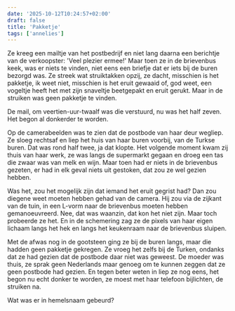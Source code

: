```yaml
---
date: '2025-10-12T10:24:57+02:00'
draft: false
title: 'Pakketje'
tags: ['annelies']
---
```


Ze kreeg een mailtje van het postbedrijf en niet lang daarna een berichtje van de verkoopster: 'Veel plezier ermee!' Maar toen ze in de brievenbus keek, was er niets te vinden, niet eens een briefje dat er iets bij de buren bezorgd was. Ze streek wat struiktakken opzij, ze dacht, misschien is het pakketje, ik weet niet, misschien is het eruit gewaaid of, god weet, een vogeltje heeft het met zijn snaveltje beetgepakt en eruit gerukt. Maar in de struiken was geen pakketje te vinden.

De mail, om veertien-uur-twaalf was die verstuurd, nu was het half zeven. Het begon al donkerder te worden.

Op de camerabeelden was te zien dat de postbode van haar deur wegliep. Ze sloeg rechtsaf en liep het huis van haar buren voorbij, van de Turkse buren. Dat was rond half twee, ja dat klopte. Het volgende moment kwam zij thuis van haar werk, ze was langs de supermarkt gegaan en droeg een tas die zwaar was van melk en wijn. Maar toen had er niets in de brievenbus gezeten, er had in elk geval niets uit gestoken, dat zou ze wel gezien hebben.

Was het, zou het mogelijk zijn dat iemand het eruit gegrist had? Dan zou diegene weet moeten hebben gehad van de camera. Hij zou via de zijkant van de tuin, in een L-vorm naar de brievenbus moeten hebben gemanoeuvreerd. Nee, dat was waanzin, dat kon het niet zijn. Maar toch probeerde ze het. En in de schemering zag ze de pixels van haar eigen lichaam langs het hek en langs het keukenraam naar de brievenbus sluipen.

Met de afwas nog in de gootsteen ging ze bij de buren langs, maar die hadden geen pakketje gekregen. Ze vroeg het zelfs bij de Turken, ondanks dat ze had gezien dat de postbode daar niet was geweest. De moeder was thuis, ze sprak geen Nederlands maar genoeg om te kunnen zeggen dat ze geen postbode had gezien. En tegen beter weten in liep ze nog eens, het begon nu echt donker te worden, ze moest met haar telefoon bijlichten, de struiken na.

Wat was er in hemelsnaam gebeurd?